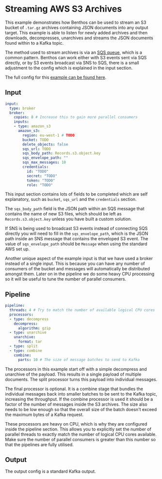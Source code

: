 Streaming AWS S3 Archives
=========================

This example demonstrates how Benthos can be used to stream an S3 bucket of
`.tar.gz` archives containing JSON documents into any output target. This
example is able to listen for newly added archives and then downloads,
decompresses, unarchives and streams the JSON documents found within to a Kafka
topic.

The method used to stream archives is via an [SQS queue][s3-tracking], which is
a common pattern. Benthos can work either with S3 events sent via SQS directly,
or by S3 events broadcast via SNS to SQS, there is a small adjustment to the
config which is explained in the input section.

The full config for this [example can be found here][example].

## Input

``` yaml
input:
  type: broker
  broker:
    copies: 8 # Increase this to gain more parallel consumers
    inputs:
    - type: amazon_s3
      amazon_s3:
        region: eu-west-1 # TODO
        bucket: TODO
        delete_objects: false
        sqs_url: TODO
        sqs_body_path: Records.s3.object.key
        sqs_envelope_path: ""
        sqs_max_messages: 10
        credentials:
          id: "TODO"
          secret: "TODO"
          token: "TODO"
          role: "TODO"
```

This input section contains lots of fields to be completed which are self
explanatory, such as `bucket`, `sqs_url` and the `credentials` section.

The `sqs_body_path` field is the JSON path within an SQS message that contains
the name of new S3 files, which should be left as `Records.s3.object.key` unless
you have built a custom solution.

If SNS is being used to broadcast S3 events instead of connecting SQS directly
you will need to fill in the `sqs_envelope_path`, which is the JSON path inside
an SNS message that contains the enveloped S3 event. The value of
`sqs_envelope_path` should be `Message` when using the standard AWS set up.

Another unique aspect of the example input is that we have used a broker instead
of a single input. This is because you can have any number of consumers of the
bucket and messages will automatically be distributed amongst them. Later on in
the pipeline we do some heavy CPU processing so it will be useful to tune the
number of parallel consumers.

## Pipeline

``` yaml
pipeline:
  threads: 4 # Try to match the number of available logical CPU cores
  processors:
  - type: decompress
    decompress:
      algorithm: gzip
  - type: unarchive
    unarchive:
      format: tar
  - type: split
  - type: combine
    combine:
      parts: 10 # The size of message batches to send to Kafka
```

The processors in this example start off with a simple decompress and unarchive
of the payload. This results in a single payload of multiple documents. The
split processor turns this payload into individual messages.

The final processor is optional. It is a combine stage that bundles the
individual messages back into smaller batches to be sent to the Kafka topic,
increasing the throughput. If the combine processor is used it should be a
factor of the number of messages inside the S3 archives. The size also needs to
be low enough so that the overall size of the batch doesn't exceed the maximum
bytes of a Kafka request.

These processors are heavy on CPU, which is why they are configured inside the
pipeline section. This allows you to explicitly set the number of parallel
threads to exactly match the number of logical CPU cores available. Make sure
the number of parallel consumers is greater than this number so that the
pipelines are fully utilised.

## Output

The output config is a standard Kafka output.

[s3-tracking]: https://docs.aws.amazon.com/AmazonS3/latest/dev/ways-to-add-notification-config-to-bucket.html
[example]: ./streaming-aws-s3-archives.yaml
